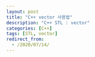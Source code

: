```yaml
---
layout: post
title: "C++ vector 사용법"
description: "C++ STL : vector"
categories: [C++]
tags: [STL, vector]
redirect_from:
  - /2020/07/14/
---
```

